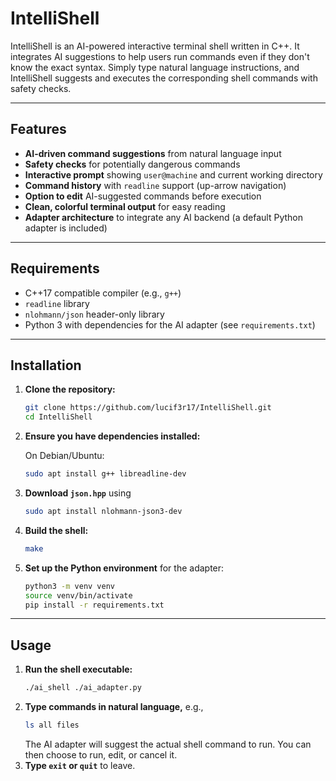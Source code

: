 # IntelliShell

IntelliShell is an AI-powered interactive terminal shell written in C++. It integrates AI suggestions to help users run commands even if they don't know the exact syntax. Simply type natural language instructions, and IntelliShell suggests and executes the corresponding shell commands with safety checks.

---

## Features

* **AI-driven command suggestions** from natural language input
* **Safety checks** for potentially dangerous commands
* **Interactive prompt** showing `user@machine` and current working directory
* **Command history** with `readline` support (up-arrow navigation)
* **Option to edit** AI-suggested commands before execution
* **Clean, colorful terminal output** for easy reading
* **Adapter architecture** to integrate any AI backend (a default Python adapter is included)

---

## Requirements

* C++17 compatible compiler (e.g., `g++`)
* `readline` library
* `nlohmann/json` header-only library
* Python 3 with dependencies for the AI adapter (see `requirements.txt`)

---

## Installation

1.  **Clone the repository:**
    ```bash
    git clone https://github.com/lucif3r17/IntelliShell.git
    cd IntelliShell
    ```
2.  **Ensure you have dependencies installed:**

    On Debian/Ubuntu:
    ```bash
    sudo apt install g++ libreadline-dev
    ```
3.  **Download `json.hpp`** using
    ```bash
    sudo apt install nlohmann-json3-dev
    ```
4.  **Build the shell:**
    ```bash
    make
    ```
5.  **Set up the Python environment** for the adapter:
    ```bash
    python3 -m venv venv
    source venv/bin/activate
    pip install -r requirements.txt
    ```

---

## Usage

1.  **Run the shell executable:**
    ```bash
    ./ai_shell ./ai_adapter.py
    ```
2.  **Type commands in natural language,** e.g.,
    ```bash
    ls all files
    ```
    The AI adapter will suggest the actual shell command to run. You can then choose to run, edit, or cancel it.
3.  **Type `exit` or `quit`** to leave.
